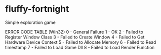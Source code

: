 # fluffy-fortnight
Simple exploration game

ERROR CODE TABLE (Win32)
0                   -   General Failure
1                   -   OK
2                   -   Failed to Register Window Class
3                   -   Failed to Create Window
4                   -   Failed to Get Hardware Device Context
5                   -   Failed to Allocate Memory
6                   -   Failed to Read timestamp
7                   -   Failed to Load Game Dll
8                   -   Failed to Load Render Function